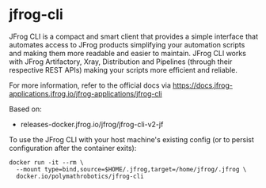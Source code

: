 # jfrog-cli

JFrog CLI is a compact and smart client that provides a simple interface that
automates access to JFrog products simplifying your automation scripts and
making them more readable and easier to maintain. JFrog CLI works with JFrog
Artifactory, Xray, Distribution and Pipelines (through their respective REST
APIs) making your scripts more efficient and reliable.

For more information, refer to the official docs via
https://docs.jfrog-applications.jfrog.io/jfrog-applications/jfrog-cli

Based on:
- releases-docker.jfrog.io/jfrog/jfrog-cli-v2-jf

To use the JFrog CLI with your host machine's existing config (or to persist
configuration after the container exits):

```
docker run -it --rm \
  --mount type=bind,source=$HOME/.jfrog,target=/home/jfrog/.jfrog \
  docker.io/polymathrobotics/jfrog-cli
```
